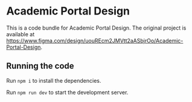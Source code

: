 
  # Academic Portal Design

  This is a code bundle for Academic Portal Design. The original project is available at https://www.figma.com/design/uouREcm2JMVtt2aASbjrOo/Academic-Portal-Design.

  ## Running the code

  Run `npm i` to install the dependencies.

  Run `npm run dev` to start the development server.
  